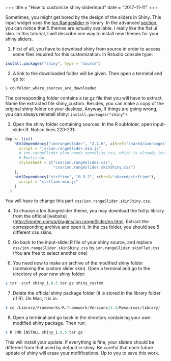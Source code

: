 +++
  title = "How to customize shiny sliderInput"
  date = "2017-11-11"
+++
    
Sometimes, you might get bored by the design of the sliders in Shiny. This input widget
uses the [Ion.Rangeslider](http://ionden.com/a/plugins/ion.rangeSlider/en.html) js library.
In the advanced [section](http://ionden.com/a/plugins/ion.rangeSlider/demo_advanced.html),
you can notice that 5 themes are actually available. I really like the flat ui skin.
In this tutorial, I will describe one way to install new themes for your shiny
sliders. 

1. First of all, you have to download shiny from source in order to access some
files required for this customization. In Rstudio console type:

```R
install.packages("shiny", type = "source")
```

2. A link to the downloaded folder will be given. Then open a terminal and go to:
```R
$ cd/folder_where_sources_are_downloaded
```
The corresponding folder contains a tar.gz file that you will have to extract.
Name the extracted file shiny_custom.
Besides, you can make a copy of the original shiny folder on your desktop. 
Anyway, if things are going wrong, you can always reinstall shiny: `install.packages("shiny")`.

3. Open the shiny folder containing sources. In the R subfolder, open input-slider.R.
Notice lines 220-231:

```R
dep <- list(
    htmlDependency("ionrangeslider", "2.1.6", c(href="shared/ionrangeslider"),
      script = "js/ion.rangeSlider.min.js",
      # ion.rangeSlider also needs normalize.css, which is already included in
      # Bootstrap.
      stylesheet = c("css/ion.rangeSlider.css",
                     "css/ion.rangeSlider.skinShiny.css")
    ),
    htmlDependency("strftime", "0.9.2", c(href="shared/strftime"),
      script = "strftime-min.js"
    )
  )
```
You will have to change this part `css/ion.rangeSlider.skinShiny.css`.

4. To choose a Ion.Rangeslider theme, you may download the full js library from the
official [website](http://ionden.com/a/plugins/ion.rangeSlider/en.html. 
Extract the corresponding archive and open it. In the css folder, you should see 5 different css
skins.

5. Go back to the input-slider.R file of your shiny source, and replace `css/ion.rangeSlider.skinShiny.css`
by `ion.rangeSlider.skinFlat.css` (You are free to select another one)

6. You need now to make an archive of the modified shiny folder (containing the custom
slider skin). Open a terminal and go to the directory of your new shiny folder:
```R
$ tar -zcvf shiny_1.0.5.tar.gz shiny_custom
```

7. Delete the official shiny package folder (it is stored in the library folder of R). 
On Mac, it is in:

```R
$ cd /Library/Frameworks/R.framework/Versions/3.3/Resources/library/
```

8. Open a terminal and go back in the directory containing your own modified shiny package. Then run:

```R
$ R CMD INSTALL shiny_1.0.5.tar.gz
```

This will install your update. If everything is fine, your sliders should
be different from that used by default in shiny. Be careful that each future update of shiny
will erase your mofifications. Up to you to save this work.